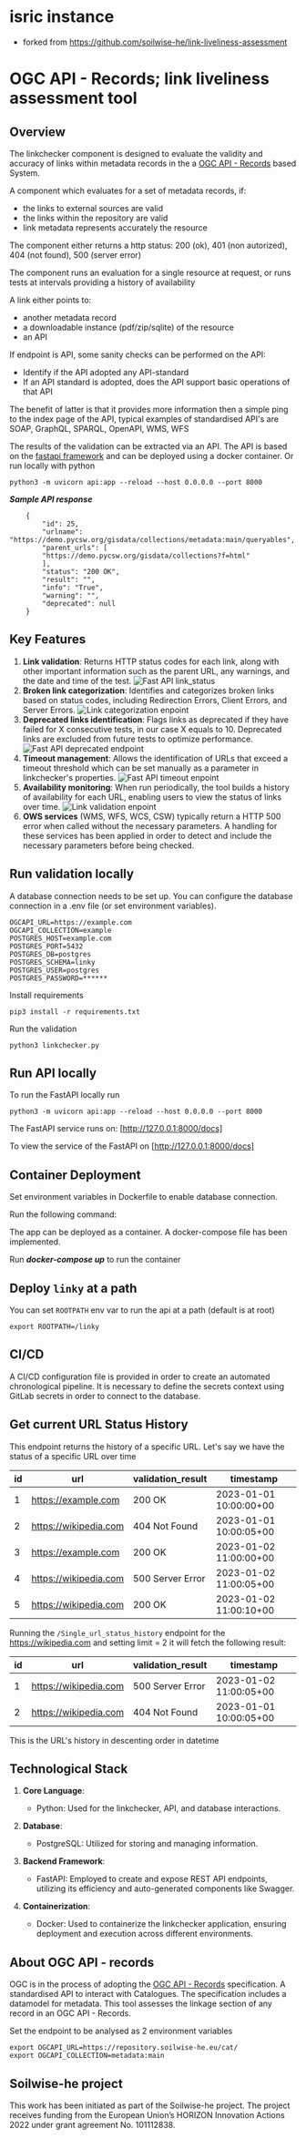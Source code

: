 # isric instance

- forked from https://github.com/soilwise-he/link-liveliness-assessment

# OGC API - Records; link liveliness assessment tool

## Overview

The linkchecker component is designed to evaluate the validity and accuracy of links within metadata records in the a [OGC API - Records](https://ogcapi.ogc.org/records/) based System. 

A component which evaluates for a set of metadata records, if:

- the links to external sources are valid
- the links within the repository are valid
- link metadata represents accurately the resource

The component either returns a http status: 200 (ok), 401 (non autorized), 404 (not found), 500 (server error)

The component runs an evaluation for a single resource at request, or runs tests at intervals providing a history of availability

A link either points to:

- another metadata record
- a downloadable instance (pdf/zip/sqlite) of the resource
- an API

If endpoint is API, some sanity checks can be performed on the API:

- Identify if the API adopted any API-standard
- If an API standard is adopted, does the API support basic operations of that API
  
The benefit of latter is that it provides more information then a simple ping to the index page of the API, typical examples of standardised API's are SOAP, GraphQL, SPARQL, OpenAPI, WMS, WFS

The results of the validation can be extracted via an API. The API is based on the [fastapi framework](https://fastapi.tiangolo.com/) and can be deployed using a docker container. Or run locally with python

```
python3 -m uvicorn api:app --reload --host 0.0.0.0 --port 8000
```

***Sample API response*** 
```
    {
        "id": 25,
        "urlname": "https://demo.pycsw.org/gisdata/collections/metadata:main/queryables",
        "parent_urls": [
        "https://demo.pycsw.org/gisdata/collections?f=html"
        ],
        "status": "200 OK",
        "result": "",
        "info": "True",
        "warning": "",
        "deprecated": null
    }
```


## Key Features

1. **Link validation**: 
Returns HTTP status codes for each link, along with other important information such as the parent URL, any warnings, and the date and time of the test.
![Fast API link_status](./images/link_status.png)
2. **Broken link categorization**:
Identifies and categorizes broken links based on status codes, including Redirection Errors, Client Errors, and Server Errors.
![Link categorization enpoint](./images/categorization.png)
3. **Deprecated links identification**: 
Flags links as deprecated if they have failed for X consecutive tests, in our case X equals to 10. 
Deprecated links are excluded from future tests to optimize performance.
![Fast API deprecated endpoint](./images/deprecated.png)
4. **Timeout management**: 
Allows the identification of URLs that exceed a timeout threshold which can be set manually as a parameter in linkchecker's properties.
![Fast API timeout enpoint](./images/timeouts.png)
5. **Availability monitoring**:
When run periodically, the tool builds a history of availability for each URL, enabling users to view the status of links over time.
![Link validation enpoint](./images/val_history.png)
6. **OWS services** (WMS, WFS, WCS, CSW) typically return a HTTP 500 error when called without the necessary parameters. A handling for these services has been applied in order to detect and include the necessary parameters before being checked. 


## Run validation locally

A database connection needs to be set up. You can configure the database connection in a .env file (or set environment variables).

```
OGCAPI_URL=https://example.com
OGCAPI_COLLECTION=example
POSTGRES_HOST=example.com
POSTGRES_PORT=5432
POSTGRES_DB=postgres
POSTGRES_SCHEMA=linky
POSTGRES_USER=postgres
POSTGRES_PASSWORD=******
```

Install requirements

```
pip3 install -r requirements.txt
```

Run the validation

```
python3 linkchecker.py 
```

## Run API locally

To run the FastAPI locally run 

```
python3 -m uvicorn api:app --reload --host 0.0.0.0 --port 8000 
```
The FastAPI service runs on: [http://127.0.0.1:8000/docs]

To view the service of the FastAPI on [http://127.0.0.1:8000/docs]

## Container Deployment

Set environment variables in Dockerfile to enable database connection.

Run the following command:

The app can be deployed as a container. 
A docker-compose file has been implemented.

Run ***docker-compose up*** to run the container

## Deploy `linky` at a path

You can set `ROOTPATH` env var to run the api at a path (default is at root)

```
export ROOTPATH=/linky
```

## CI/CD

A CI/CD configuration file is provided in order to create an automated chronological pipeline.
It is necessary to define the secrets context using GitLab secrets in order to connect to the database.

## Get current URL Status History 

This endpoint returns the history of a specific URL. 
Let's say we have the status of a specific URL over time 

| id  | url                    | validation_result | timestamp               |
|-----|------------------------|-------------------|-------------------------|
| 1   | https://example.com    | 200 OK            | 2023-01-01 10:00:00+00  |
| 2   | https://wikipedia.com  | 404 Not Found     | 2023-01-01 10:00:05+00  |
| 3   | https://example.com    | 200 OK            | 2023-01-02 11:00:00+00  |
| 4   | https://wikipedia.com  | 500 Server Error  | 2023-01-02 11:00:05+00  |
| 5   | https://wikipedia.com  | 200 OK            | 2023-01-02 11:00:10+00  |

Running the `/Single_url_status_history` endpoint for the 
https://wikipedia.com and setting limit = 2 it will fetch the following result:

| id  | url                    | validation_result | timestamp               |
|-----|------------------------|-------------------|-------------------------|
| 1   | https://wikipedia.com  | 500 Server Error  | 2023-01-02 11:00:05+00  |
| 2   | https://wikipedia.com  | 404 Not Found     | 2023-01-01 10:00:05+00  |

This is the URL's history in descenting order in datetime


## Technological Stack

1. **Core Language**:
   - Python: Used for the linkchecker, API, and database interactions.

2. **Database**:
   - PostgreSQL: Utilized for storing and managing information.

3. **Backend Framework**:
   - FastAPI: Employed to create and expose REST API endpoints, utilizing its efficiency and auto-generated components like Swagger.

4. **Containerization**:
   - Docker: Used to containerize the linkchecker application, ensuring deployment and execution across different environments.

## About OGC API - records

OGC is in the process of adopting the [OGC API - Records](https://github.com/opengeospatial/ogcapi-records) specification. 
A standardised API to interact with Catalogues. The specification includes a datamodel for metadata. 
This tool assesses the linkage section of any record in an OGC API - Records.
 
Set the endpoint to be analysed as 2 environment variables

```
export OGCAPI_URL=https://repository.soilwise-he.eu/cat/
export OGCAPI_COLLECTION=metadata:main
```

## Soilwise-he project

This work has been initiated as part of the Soilwise-he project. 
The project receives funding from the European Union’s HORIZON Innovation Actions 2022 under grant agreement No. 101112838.